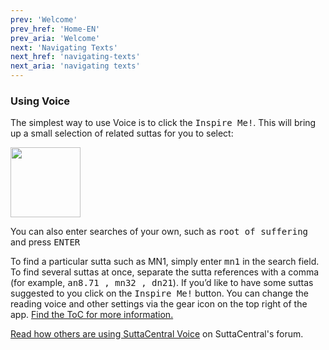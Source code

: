 ```yaml
---
prev: 'Welcome'
prev_href: 'Home-EN'
prev_aria: 'Welcome'
next: 'Navigating Texts'
next_href: 'navigating-texts'
next_aria: 'navigating texts'
---
```

### Using Voice
The simplest way to use Voice is to click the 
<kbd>Inspire Me!</kbd>. This will bring up a small selection of related suttas for you to select:

<img aria-label="picture of inspire me button"
  src="/sc-voice/assets/img/inspire-me.png?raw=true" style="height:8em"/>

You can also enter searches of your own, such as <kbd>root of suffering</kbd> and press <kbd>ENTER</kbd>

To find a particular sutta such as MN1, simply enter <kbd>mn1</kbd> 
in the search field. To find several suttas at once, 
separate the sutta references with a comma 
(for example, 
<kbd>an8.71 <span aria-label="comma"> </span><span aria-hidden="true">,</span> mn32 <span aria-label="comma"> </span><span aria-hidden="true">,</span> dn21</kbd>). If you’d like to have some suttas suggested to you click on the 
<kbd>Inspire Me!</kbd> button. You can change the reading voice and other settings via the gear icon on the top right of the app. <a href="/sc-voice/en/ToC" target="_blank">Find the ToC for more information.</a>

<a href="https://discourse.suttacentral.net/t/how-do-you-use-suttacentral-voice/12384" target="_blank">Read how others are using SuttaCentral Voice</a> on SuttaCentral's forum.

